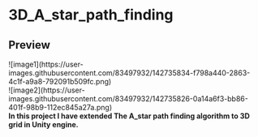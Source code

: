 # 3D_A_star_path_finding
 <h2>Preview</h2>
![image1](https://user-images.githubusercontent.com/83497932/142735834-f798a440-2863-4c1f-a9a8-792091b509fc.png)</br>
![image2](https://user-images.githubusercontent.com/83497932/142735826-0a14a6f3-bb86-401f-98b9-112ec845a27a.png)
</br>
<b>In this project I have extended The A_star path finding algorithm to 3D grid in Unity engine.</b>
